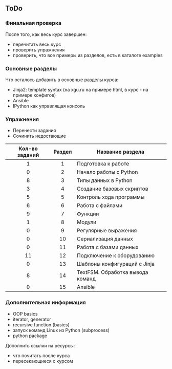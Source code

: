 ## ToDo

### Финальная проверка

После того, как весь курс завершен:
* перечитать весь курс
* проверить упражнения
* проверить, что все примеры из разделов, есть в каталоге examples

### Основные разделы

Что осталось добавить в основные разделы курса:
* Jinja2: template syntax (на xgu.ru на примере html, в курс - на примере конфигов)
* Ansible
* IPython как управлящая консоль


### Упражнения

* Перенести задания
* Сочинить недостающие

| Кол-во заданий| Раздел        | Название раздела |
|:-------------:|:-------------:|------------------|
|        1      |       1       | Подготовка к работе |
|        0      |       2       | Начало работы с Python |
|        8      |       3       | Типы данных в Python |
|        3      |       4       | Создание базовых скриптов |
|        5      |       5       | Контроль хода программы |
|        6      |       6       | Работа с файлами |
|        9      |       7       | Функции |
|        1      |       8       | Модули |
|        0      |       9       | Регулярные выражения |
|        0      |       10      | Сериализация данных |
|        0      |       11      | Работа с базами данных |
|       11      |       12      | Подключение к оборудованию |
|        0      |       13      | Шаблоны конфигураций с Jinja |
|        8      |       14      | TextFSM. Обработка вывода команд |
|        0      |       15      | Ansible |


### Дополнительная информация

* OOP basics
* iterator, generator
* recursive function (basics)
* запуск команд Linux из Python (subprocess)
* python package

Дополнить ссылки на ресурсы:
* что почитать после курса
* пересекающиеся с курсом
